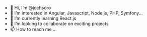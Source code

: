 - 👋 Hi, I’m @jochsoro
- 👀 I’m interested in Angular, Javascript, Node.js, PHP, Symfony...
- 🌱 I’m currently learning React.js
- 💞️ I’m looking to collaborate on exciting projects
- 📫 How to reach me ...

<!---
jochsoro/jochsoro is a ✨ special ✨ repository because its `README.md` (this file) appears on your GitHub profile.
You can click the Preview link to take a look at your changes.
--->
